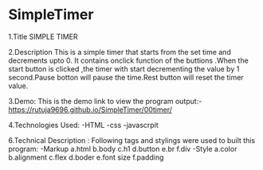 # SimpleTimer

1.Title
SIMPLE TIMER

2.Description
This is a simple timer that starts from the set time and decrements upto 0. It contains onclick function of the buttions .When the start button is clicked ,the timer with start decrementing the value by 1 second.Pause botton will pause the time.Rest button will reset the timer value.

3.Demo:
This is the demo link to view the program output:-
https://rutuja9696.github.io/SimpleTimer/00timer/

4.Technologies Used:
-HTML
-css
-javascrpit

6.Technical Description :
Following tags and stylings were used to built this program:
-Markup
a.html
b.body
c.h1
d.button
e.br
f.div
-Style
a.color
b.alignment
c.flex
d.boder
e.font size
f.padding
